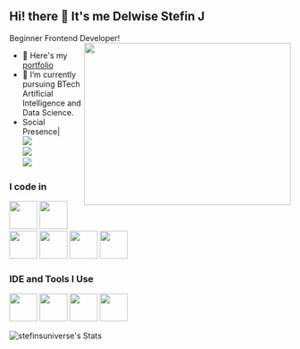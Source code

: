 ## Hi! there 👋 It's me Delwise Stefin J

Beginner Frontend Developer!
<img align="right" width="370" height="290" src="https://i.pinimg.com/originals/47/f0/34/47f0342cec72b800463bf003eac1257e.gif">
- 🔭 Here's my [portfolio](http://delwisestefin-portfolio.web.app)                                                 
- 🌱 I’m currently pursuing BTech Artificial Intelligence and Data Science.
- Social Presence|
<br /> [<img src="https://img.shields.io/badge/Twitter-1DA1F2?style=for-the-badge&logo=twitter&logoColor=white" />](https://x.com/Delwise2403) <br /> [<img src="https://img.shields.io/badge/LinkedIn-0077B5?style=for-the-badge&logo=linkedin&logoColor=white" />](https://www.linkedin.com/in/delwise-stefin-985b392a8/) <br/> [<img src="https://img.shields.io/badge/instagram-d62976?style=for-the-badge&logo=instagram&logoColor=white" />](https://www.instagram.com/stefin.xo/)

### I code in
<img height="50" width="50" src="https://img.icons8.com/color/48/000000/python.png" /> <img height="50" width="50" src="https://img.icons8.com/color/48/000000/html-5.png" /> <img height="50" width="50" src="https://img.icons8.com/color/48/000000/css3.png" />
 <img height="50" width="50" src="https://img.icons8.com/color/48/000000/react-native.png"/> <img height="50" width="50" src="https://img.icons8.com/color/48/000000/google-firebase-console.png"/> <img height="50" width="50" src="https://img.icons8.com/color/48/000000/mysql-logo.png"/>  

### IDE and  Tools I Use
<img height="50" width="50" src="https://img.icons8.com/color/48/000000/visual-studio-code-2019.png"/>   <img height="50" width="50" src="https://img.icons8.com/dusk/64/000000/anaconda.png"/>   <img height="50" width="50" src="https://img.icons8.com/doodle/48/000000/adobe-photoshop.png"/> <img height="50" width="50" src="https://img.icons8.com/color/48/000000/figma--v1.png"/> 

![stefinsuniverse's Stats](https://github-readme-stats.vercel.app/api?username=stefinsuniverse&theme=vue-dark&show_icons=true&hide_border=true&count_private=true)

